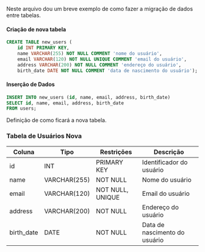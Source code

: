 Neste arquivo dou um breve exemplo de como fazer a migração de dados entre tabelas.


#### Criação de nova tabela
```sql
CREATE TABLE new_users (
    id INT PRIMARY KEY,
    name VARCHAR(255) NOT NULL COMMENT 'nome do usuário',
    email VARCHAR(120) NOT NULL UNIQUE COMMENT 'email do usuário',
    address VARCHAR(200) NOT NULL COMMENT 'endereço do usuário',
    birth_date DATE NOT NULL COMMENT 'data de nascimento do usuário');

```

#### Inserção de Dados
```sql
INSERT INTO new_users (id, name, email, address, birth_date)
SELECT id, name, email, address, birth_date
FROM users;
```

Definição de como ficará a nova tabela.

### Tabela de Usuários Nova
| Coluna           | Tipo         | Restrições                  | Descrição                        |
|------------------|--------------|-----------------------------|----------------------------------|
| id               | INT          | PRIMARY KEY                | Identificador do usuário         |
| name             | VARCHAR(255) | NOT NULL                   | Nome do usuário                  |
| email            | VARCHAR(120) | NOT NULL, UNIQUE           | Email do usuário                 |
| address          | VARCHAR(200) | NOT NULL                   | Endereço do usuário              |
| birth_date  | DATE         | NOT NULL                   | Data de nascimento do usuário    |
